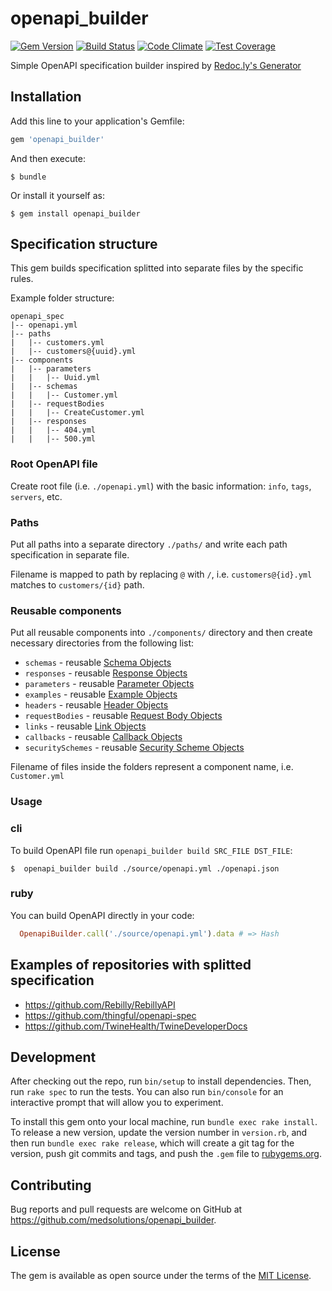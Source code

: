 [gem]: https://rubygems.org/gems/openapi_builder
[travis]: https://travis-ci.org/medsolutions/openapi_builder
[codeclimate]: https://codeclimate.com/github/medsolutions/openapi_builder

# openapi_builder
[![Gem Version](https://badge.fury.io/rb/openapi_builder.svg)][gem]
[![Build Status](https://travis-ci.org/medsolutions/openapi_builder.svg?branch=master)][travis]
[![Code Climate](https://codeclimate.com/github/medsolutions/openapi_builder/badges/gpa.svg)][codeclimate]
[![Test Coverage](https://codeclimate.com/github/medsolutions/openapi_builder/badges/coverage.svg)][codeclimate]

Simple OpenAPI specification builder inspired by [Redoc.ly's Generator](https://github.com/ReDoc-ly/create-openapi-repo)

## Installation

Add this line to your application's Gemfile:

```ruby
gem 'openapi_builder'
```

And then execute:

    $ bundle

Or install it yourself as:

    $ gem install openapi_builder

## Specification structure

This gem builds specification splitted into separate files by the specific rules.

Example folder structure:
```
openapi_spec
|-- openapi.yml
|-- paths
|   |-- customers.yml
|   |-- customers@{uuid}.yml
|-- components
|   |-- parameters
|   |   |-- Uuid.yml
|   |-- schemas
|   |   |-- Customer.yml
|   |-- requestBodies
|   |   |-- CreateCustomer.yml
|   |-- responses
|   |   |-- 404.yml
|   |   |-- 500.yml
```

### Root OpenAPI file

Create root file (i.e. `./openapi.yml`) with the basic information: `info`, `tags`, `servers`, etc.

### Paths

Put all paths into a separate directory `./paths/` and write each path specification in separate file. 

Filename is mapped to path by replacing `@` with `/`, i.e. `customers@{id}.yml` matches to `customers/{id}` path.

### Reusable components

Put all reusable components into `./components/` directory and then create necessary directories from the following list:
  - `schemas` - reusable [Schema Objects](https://github.com/OAI/OpenAPI-Specification/blob/master/versions/3.0.0.md#schemaObject)
  - `responses` - reusable [Response Objects](https://github.com/OAI/OpenAPI-Specification/blob/master/versions/3.0.0.md#responseObject)
  - `parameters` - reusable [Parameter Objects](https://github.com/OAI/OpenAPI-Specification/blob/master/versions/3.0.0.md#parameterObject)
  - `examples` - reusable [Example Objects](https://github.com/OAI/OpenAPI-Specification/blob/master/versions/3.0.0.md#exampleObject)
  - `headers` - reusable [Header Objects](https://github.com/OAI/OpenAPI-Specification/blob/master/versions/3.0.0.md#headerObject)
  - `requestBodies` - reusable [Request Body Objects](https://github.com/OAI/OpenAPI-Specification/blob/master/versions/3.0.0.md#requestBodyObject)
  - `links` - reusable [Link Objects](https://github.com/OAI/OpenAPI-Specification/blob/master/versions/3.0.0.md#linkObject)
  - `callbacks` - reusable [Callback Objects](https://github.com/OAI/OpenAPI-Specification/blob/master/versions/3.0.0.md#callbackObject)
  - `securitySchemes` - reusable [Security Scheme Objects](https://github.com/OAI/OpenAPI-Specification/blob/master/versions/3.0.0.md#securitySchemeObject)

Filename of files inside the folders represent a component name, i.e. `Customer.yml`

### Usage

### cli

To build OpenAPI file run `openapi_builder build SRC_FILE DST_FILE`:

    $  openapi_builder build ./source/openapi.yml ./openapi.json

### ruby

You can build OpenAPI directly in your code:

```ruby
  OpenapiBuilder.call('./source/openapi.yml').data # => Hash
```

## Examples of repositories with splitted specification
- https://github.com/Rebilly/RebillyAPI
- https://github.com/thingful/openapi-spec
- https://github.com/TwineHealth/TwineDeveloperDocs

## Development

After checking out the repo, run `bin/setup` to install dependencies. Then, run `rake spec` to run the tests. You can also run `bin/console` for an interactive prompt that will allow you to experiment.

To install this gem onto your local machine, run `bundle exec rake install`. To release a new version, update the version number in `version.rb`, and then run `bundle exec rake release`, which will create a git tag for the version, push git commits and tags, and push the `.gem` file to [rubygems.org](https://rubygems.org).

## Contributing

Bug reports and pull requests are welcome on GitHub at https://github.com/medsolutions/openapi_builder.

## License

The gem is available as open source under the terms of the [MIT License](https://opensource.org/licenses/MIT).
